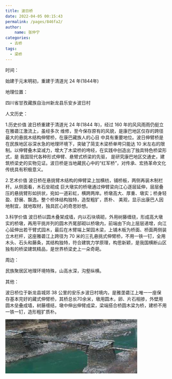 ```yaml
---
title: 波日桥
date: 2022-04-05 00:15:43
permalink: /pages/846fa2/
author:
    name: 张仲宁
categories:
  - 古桥
tags:
  - 梁桥 
---
```

时间：

始建于元末明初，重建于清道光 24 年(1844年)

地理位置：

四川省甘孜藏族自治州新龙县乐安乡波日村

人文历史：

1.历史价值 波日桥重建于清道光 24 年(1844 年)，经过 160 年的风风雨雨仍挺立在雅砻江激流上，虽经多次 维修，至今保存原有的风貌，是康巴地区仅存的跨径最大的悬挑木结构伸臂桥，在康巴藏族人的心目 中具有重要地位。波日伸臂桥是在民族地区谷深水急的地理环境下，突破了简支木梁桥单垮只能达 10 米左右的限制。以伸臂叠木梁减力，增大了木梁桥的垮经，在实践中创造出了独具特色桥梁形式，是 我国现代各种形式伸臂、悬臂式桥梁的先驱， 是研究康巴地区交通史，建筑桥梁史的实物见证。波日桥是当地藏民心中的“红军桥”，对传承、宏扬革命文化传统具有积极意义。

2.艺术价值 波日桥在悬挑臂木结构的伸臂梁上加横枋，铺桥板，两侧再装木制栏杆。从侧面看，木石垒砌成 巨大墩实的桥墩通过伸臂梁向江心逐层延伸，层层叠压的悬挑臂形如拱状，宛如一道彩虹，横跨两岸。桥墩高大、厚重、墩实；桥身轻盈、舒展、飘逸。整个桥体结构独特，造型粗犷，质朴、 美观，显示出康巴人因地制宜，就地取材，独具匠心的奇思妙想。

3.科学价值 波日桥以圆木叠架成墙，内以石块填砌，外用树藤缠绕，形成高大墩实的桥墩，再用平挑并列的圆木齐尾部砌以桥墩内，前端由下向上层层递增，向江心延伸出若干臂式园木，最后在木臂端上架园木梁，上铺木板为桥面、桥面两侧装立木栏杆，这座雅砻江上跨径为 70 米的三孔悬挑式伸臂桥，不用一铁一钉，全用木头、石头和藤条，其结构独特，符合建筑力学原理，构思新颖，是我国横断山区 独有的桥梁建筑精品，是世界桥梁史上一朵奇葩。

周边：

民族聚居区地理环境特殊，山高水深，沟壑纵横。

其他：

波日桥位于新龙县城郊 38 公里的安乐乡波日村境内，是雅垄砻江上唯一一座保 存基本完好的藏式伸臂桥，其桥总长70余米，墩用圆木，卵、片石相掺，外壁用圆木垒叠成墙，树藤缠结，墩中伸出伸臂成梁，梁端搭合桥圆木梁为桥，建桥不用一铁一钉，造形粗犷质朴。

![波日桥](/img/photo/3.jpg)
